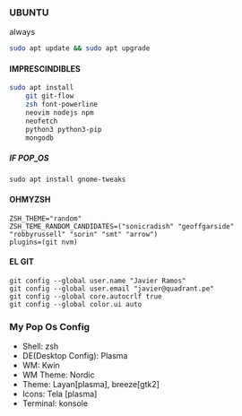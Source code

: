 ### UBUNTU

always

```bash
sudo apt update && sudo apt upgrade
```

#### IMPRESCINDIBLES

```bash
sudo apt install
    git git-flow
    zsh font-powerline
    neovim nodejs npm
    neofetch
    python3 python3-pip
    mongodb
```

##### IF POP_OS
```
sudo apt install gnome-tweaks
```


#### OHMYZSH

```
ZSH_THEME="random"
ZSH_TEME_RANDOM_CANDIDATES=("sonicradish" "geoffgarside" "robbyrussell" "sorin" "smt" "arrow")
plugins=(git nvm)
```

#### EL GIT

```
git config --global user.name "Javier Ramos"
git config --global user.email "javier@quadrant.pe"
git config --global core.autocrlf true
git config --global color.ui auto
```

### My Pop Os Config

- Shell: zsh
- DE(Desktop Config): Plasma
- WM: Kwin
- WM Theme: Nordic
- Theme: Layan[plasma], breeze[gtk2]
- Icons: Tela [plasma]
- Terminal: konsole
